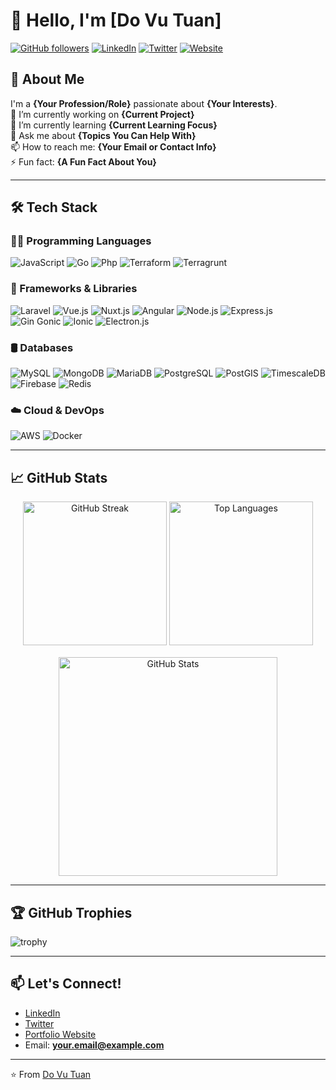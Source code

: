 # 👋 Hello, I'm [Do Vu Tuan]

[![GitHub followers](https://img.shields.io/github/followers/dovutuan?style=social)](https://github.com/dovutuan)
[![LinkedIn](https://img.shields.io/badge/LinkedIn-Connect-blue)](https://linkedin.com/in/yourprofile)
[![Twitter](https://img.shields.io/badge/Twitter-Follow-1DA1F2)](https://twitter.com/yourhandle)
[![Website](https://img.shields.io/badge/Website-Visit-green)](https://yourwebsite.com)

## 🚀 About Me

I'm a **{Your Profession/Role}** passionate about **{Your Interests}**.  
🔭 I’m currently working on **{Current Project}**  
🌱 I’m currently learning **{Current Learning Focus}**  
💬 Ask me about **{Topics You Can Help With}**  
📫 How to reach me: **{Your Email or Contact Info}**  
⚡ Fun fact: **{A Fun Fact About You}**

---

## 🛠️ Tech Stack

### 👨‍💻 Programming Languages

![JavaScript](https://img.shields.io/badge/javascript-F7DF1E?style=for-the-badge&logo=javascript&logoColor=black)
![Go](https://img.shields.io/badge/go-79d4fd?style=for-the-badge&logo=go&logoColor=white)
![Php](https://img.shields.io/badge/php-777BB4?style=for-the-badge&logo=php&logoColor=white)
![Terraform](https://img.shields.io/badge/terraform-5f3add?style=for-the-badge&logo=terraform&logoColor=white)
![Terragrunt](https://img.shields.io/badge/terragrunt-1f8af8?style=for-the-badge&logo=terragrunt&logoColor=white)

### 🚀 Frameworks & Libraries

![Laravel](https://img.shields.io/badge/laravel-FF2D20?style=for-the-badge&logo=laravel&logoColor=white)
![Vue.js](https://img.shields.io/badge/vue.js-4FC08D?style=for-the-badge&logo=vue.js&logoColor=white)
![Nuxt.js](https://img.shields.io/badge/nuxt.js-4FC08D?style=for-the-badge&logo=nuxt&logoColor=white)
![Angular](https://img.shields.io/badge/angular-be002f?style=for-the-badge&logo=angular&logoColor=white)
![Node.js](https://img.shields.io/badge/node.js-339933?style=for-the-badge&logo=node.js&logoColor=white)
![Express.js](https://img.shields.io/badge/Express.js-000000?style=for-the-badge&logo=express&logoColor=white)
![Gin Gonic](https://img.shields.io/badge/gin-gonic-008ece?style=for-the-badge&logo=gin-gonic&logoColor=white)
![Ionic](https://img.shields.io/badge/ionic-377cf7?style=for-the-badge&logo=ionic&logoColor=white)
![Electron.js](https://img.shields.io/badge/electron-9de5f3?style=for-the-badge&logo=electron&logoColor=black)

### 🛢️ Databases

![MySQL](https://img.shields.io/badge/MySQL-4479A1?style=for-the-badge&logo=mysql&logoColor=white)
![MongoDB](https://img.shields.io/badge/MongoDB-47A248?style=for-the-badge&logo=mongodb&logoColor=white)
![MariaDB](https://img.shields.io/badge/mariadb-c06d57?style=for-the-badge&logo=mariadb&logoColor=white)
![PostgreSQL](https://img.shields.io/badge/PostgreSQL-336791?style=for-the-badge&logo=PostgreSQL&logoColor=white)
![PostGIS](https://img.shields.io/badge/PostGIS-7f8795?style=for-the-badge&logo=postgis&logoColor=white)
![TimescaleDB](https://img.shields.io/badge/TimescaleDB-f5ff80?style=for-the-badge&logo=timescale&logoColor=black)
![Firebase](https://img.shields.io/badge/firebase-dd2c00?style=for-the-badge&logo=firebase&logoColor=white)
![Redis](https://img.shields.io/badge/Redis-da332e?style=for-the-badge&logo=Redis&logoColor=white)

### ☁️ Cloud & DevOps

![AWS](https://img.shields.io/badge/AWS-232F3E?style=for-the-badge&logo=amazon&logoColor=white)
![Docker](https://img.shields.io/badge/Docker-2496ED?style=for-the-badge&logo=docker&logoColor=white)

---

## 📈 GitHub Stats

<div align="center" style="display: flex; flex-direction: column; gap: 16px;">

<div>
  <img height="230" src="https://streak-stats.demolab.com?user=dovutuan&cache_seconds=1440&theme=dark&hide_border=true&border_radius=10&card_width=500&card_height=200" alt="GitHub Streak" />
  <img height="230" src="https://github-readme-stats.vercel.app/api/top-langs/?username=dovutuan&theme=dark&hide_border=true&border_radius=10&layout=compact&langs_count=10&card_width=300" alt="Top Languages" />
</div>

<div>
  <img height="350" src="https://github-readme-stats.vercel.app/api?username=dovutuan&cache_seconds=1440&border_radius=10&theme=dark&show_icons=true&hide_border=true&show=reviews,discussions_started,discussions_answered,prs_merged,prs_merged_percentage" alt="GitHub Stats" />
</div>

</div>

---

## 🏆 GitHub Trophies

![trophy](https://github-profile-trophy.vercel.app/?username=dovutuan&border_radius=10&theme=onedark&hide_border=true&margin-w=15&margin-h=15)

---

## 📫 Let's Connect!

- [LinkedIn](https://linkedin.com/in/yourprofile)
- [Twitter](https://twitter.com/yourhandle)
- [Portfolio Website](https://yourwebsite.com)
- Email: **your.email@example.com**

---

⭐️ From [Do Vu Tuan](https://github.com/dovutuan)
